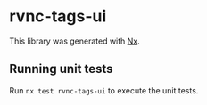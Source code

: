 # rvnc-tags-ui

This library was generated with [Nx](https://nx.dev).

## Running unit tests

Run `nx test rvnc-tags-ui` to execute the unit tests.
